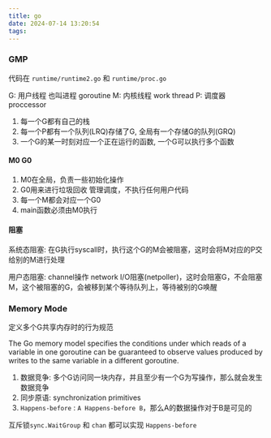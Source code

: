 ```yaml
---
title: go
date: 2024-07-14 13:20:54
tags:
---
```


### GMP

代码在 `runtime/runtime2.go` 和 `runtime/proc.go`

G: 用户线程 也叫进程 goroutine
M: 内核线程 work thread
P: 调度器 proccessor

1. 每一个G都有自己的栈
2. 每一个P都有一个队列(LRQ)存储了G, 全局有一个存储G的队列(GRQ)
3. 一个G的某一时刻对应一个正在运行的函数, 一个G可以执行多个函数

#### M0 G0

1. M0在全局，负责一些初始化操作
2. G0用来进行垃圾回收 管理调度，不执行任何用户代码
3. 每一个M都会对应一个G0
4. main函数必须由M0执行

#### 阻塞

系统态阻塞: 在G执行syscall时，执行这个G的M会被阻塞，这时会将M对应的P交给别的M进行处理

用户态阻塞: channel操作 network I/O阻塞(netpoller)，这时会阻塞G，不会阻塞M，这个被阻塞的G，会被移到某个等待队列上，等待被别的G唤醒


### Memory Mode

定义多个G共享内存时的行为规范

The Go memory model specifies the conditions under which reads of a variable in one goroutine can be guaranteed to observe values produced by writes to the same variable in a different goroutine.

1. 数据竞争: 多个G访问同一块内存，并且至少有一个G为写操作，那么就会发生数据竞争
2. 同步原语: synchronization primitives
3. `Happens-before` : `A Happens-before B`，那么A的数据操作对于B是可见的


互斥锁`sync.WaitGroup` 和 `chan` 都可以实现 `Happens-before`


